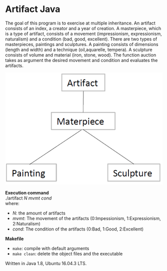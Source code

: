 # Artifact Java
The goal of this program is to exercise at multiple inheritance. An artifact consists of an index, a creator and a year of creation. A masterpiece, which is a type of artifact, consists of a movement (impressionism, expressionism, naturalism) and a condition (bad, good, excellent). There are two types of masterpieces, paintings and sculptures. A painting consists of dimensions (length and width) and a technique (oil,aquarelle, tempera). A sculpture consists of volume and material (iron, stone, wood). The function auction takes as argument the desired movement and condition and evaluates the artifacts.


![Hierarchy](https://github.com/patschris/ArtifactJava/blob/master/Hierarchy.PNG)

**Execution command** <br/> 
./artifact *N* *mvmt* *cond* <br/>
where:
 - *N*: the amount of artifacts
 - *mvmt*: The movement of the artifacts (0:Impessionism, 1:Expressionism, 2:Naturalism)
 - *cond*: The condition of the artifacts (0:Bad, 1:Good, 2:Excellent)

**Makefile**
- `make`: compile with default arguments
- `make clean`: delete the object files and the executable

Written in Java 1.8, Ubuntu 16.04.3 LTS. 
